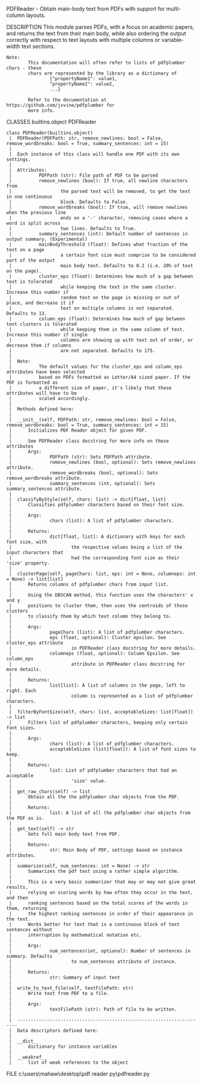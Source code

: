 PDFReader - Obtain main-body text from PDFs with support for multi-column layouts.

DESCRIPTION
    This module parses PDFs, with a focus on academic papers, and returns the text
    from their main body, while also ordering the output correctly with respect to
    text layouts with multiple columns or variable-width text sections.
    
    Note: 
            This documentation will often refer to lists of pdfplumber chars - these
            chars are represented by the library as a dictionary of 
                    {"propertyName1": value1,
                    "propertyName2": value2,
                    ...}
    
            Refer to the documentation at https://github.com/jsvine/pdfplumber for
            more info.

CLASSES
    builtins.object
        PDFReader
    
    class PDFReader(builtins.object)
     |  PDFReader(PDFPath: str, remove_newlines: bool = False, remove_wordbreaks: bool = True, summary_sentences: int = 15)
     |  
     |  Each instance of this class will handle one PDF with its own settings.
     |  
     |  Attributes:
     |          PDFPath (str): File path of PDF to be parsed
     |          remove_newlines (bool): If true, all newline characters from
     |                  the parsed text will be removed, to get the text in one continuous
     |                  block. Defaults to False.
     |          remove_wordbreaks (bool): If true, will remove newlines when the previous line
     |                  ends on a '-' character, removing cases where a word is split across
     |                  two lines. Defaults to True.
     |          summary_sentences (int): Default number of sentences in output summary. (Experimental)
     |          mainBodyThreshold (float): Defines what fraction of the text on a page
     |                  a certain font size must comprise to be considered part of the output
     |                  main body text. Defaults to 0.2 (i.e. 20% of text on the page).
     |          cluster_eps (float): Determines how much of a gap between text is tolerated
     |                  while keeping the text in the same cluster. Increase this number if
     |                  random text on the page is missing or out of place, and decrease it if
     |                  text on multiple columns is not separated. Defaults to 13.
     |          column_eps (float): Determines how much of gap between text clusters is tolerated
     |                  while keeping them in the same column of text. Increase this number if single
     |                  columns are showing up with text out of order, or decrease them if columns
     |                  are not separated. Defaults to 175.
     |  
     |  Note:
     |          The default values for the cluster_eps and column_eps attributes have been selected
     |          based on PDFs formatted as Letter/A4 sized paper. If the PDF is formatted as 
     |          a different size of paper, it's likely that these attributes will have to be
     |          scaled accordingly.
     |  
     |  Methods defined here:
     |  
     |  __init__(self, PDFPath: str, remove_newlines: bool = False, remove_wordbreaks: bool = True, summary_sentences: int = 15)
     |      Initializes PDF Reader object for given PDF.
     |      
     |      See PDFReader class docstring for more info on these attributes
     |      Args:
     |              PDFPath (str): Sets PDFPath attribute.
     |              remove_newlines (bool, optional): Sets remove_newlines attribute.
     |              remove_wordbreaks (bool, optional): Sets remove_wordbreaks attribute.
     |              summary_sentences (int, optional): Sets summary_sentences attribute.
     |  
     |  classifyByStyle(self, chars: list) -> dict[float, list]
     |      Classifies pdfplumber characters based on their font size.
     |      
     |      Args:
     |              chars (list): A list of pdfplumber characters.
     |      
     |      Returns:
     |              dict[float, list]: A dictionary with keys for each font size, with
     |                      the respective values being a list of the input characters that
     |                      had the corresponding font size as their 'size' property.
     |  
     |  clusterPage(self, pageChars: list, eps: int = None, columneps: int = None) -> list[list]
     |      Returns columns of pdfplumber chars from input list.
     |      
     |      Using the DBSCAN method, this function uses the characters' x and y
     |      positions to cluster them, then uses the centroids of those clusters
     |      to classify them by which text column they belong to.
     |      
     |      Args:
     |              pageChars (list): A list of pdfplumber characters.
     |              eps (float, optional): Cluster epsilon. See cluster_eps attribute 
     |                      in PDFReader class docstring for more details.
     |              columneps (float, optional): Column Epsilon. See column_eps
     |                      attribute in PDFReader class docstring for more details.
     |      
     |      Returns:
     |              list[list]: A list of columns in the page, left to right. Each
     |                      column is represented as a list of pdfplumber characters.
     |  
     |  filterByFontSize(self, chars: list, acceptableSizes: list[float]) -> list
     |      Filters list of pdfplumber characters, keeping only certain font sizes.
     |      
     |      Args:
     |              chars (list): A list of pdfplumber characters.
     |              acceptableSizes (list[float]): A list of font sizes to keep.
     |      
     |      Returns:
     |              list: List of pdfplumber characters that had an acceptable
     |                      'size' value.
     |  
     |  get_raw_chars(self) -> list
     |      Obtain all the the pdfplumber char objects from the PDF.
     |      
     |      Returns:
     |              list: A list of all the pdfplumber char objects from the PDF as is.
     |  
     |  get_text(self) -> str
     |      Gets full main body text from PDF.
     |      
     |      Returns:
     |              str: Main Body of PDF, settings based on instance attributes.
     |  
     |  summarize(self, num_sentences: int = None) -> str
     |      Summarizes the pdf text using a rather simple algorithm.
     |      
     |      This is a very basic summarizer that may or may not give great results,
     |      relying on scoring words by how often they occur in the text, and then
     |      ranking sentences based on the total scores of the words in them, returning
     |      the highest ranking sentences in order of their appearance in the text.
     |      Works better for text that is a continuous block of text sentences without
     |      interruption by mathematical notation etc.
     |      
     |      Args:
     |              num_sentences(int, optional): Number of sentences in summary. Defaults
     |                      to num_sentences attribute of instance.
     |      
     |      Returns:
     |              str: Summary of input text
     |  
     |  write_to_text_file(self, textFilePath: str)
     |      Write text from PDF to a file.
     |      
     |      Args:
     |              textFilePath (str): Path of file to be written.
     |  
     |  ----------------------------------------------------------------------
     |  Data descriptors defined here:
     |  
     |  __dict__
     |      dictionary for instance variables
     |  
     |  __weakref__
     |      list of weak references to the object

FILE
    c:\users\mahaw\desktop\pdf reader py\pdfreader.py


